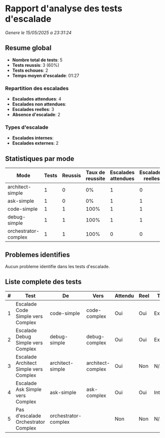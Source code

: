 # Rapport d'analyse des tests d'escalade

*Genere le 15/05/2025 a 23:31:24*

## Resume global

- **Nombre total de tests**: 5
- **Tests reussis**: 3 (60%)
- **Tests echoues**: 2
- **Temps moyen d'escalade**: 01:27

### Repartition des escalades

- **Escalades attendues**: 4
- **Escalades non attendues**: 
- **Escalades reelles**: 3
- **Absence d'escalade**: 2

### Types d'escalade

- **Escalades internes**: 
- **Escalades externes**: 2

## Statistiques par mode

| Mode | Tests | Reussis | Taux de reussite | Escalades attendues | Escalades reelles | Internes | Externes |
|------|-------|---------|------------------|---------------------|-------------------|----------|----------|
| architect-simple | 1 | 0 | 0% | 1 | 0 | 0 | 0 |
| ask-simple | 1 | 0 | 0% | 1 | 1 | 1 | 0 |
| code-simple | 1 | 1 | 100% | 1 | 1 | 0 | 1 |
| debug-simple | 1 | 1 | 100% | 1 | 1 | 0 | 1 |
| orchestrator-complex | 1 | 1 | 100% | 0 | 0 | 0 | 0 |

## Problemes identifies

Aucun probleme identifie dans les tests d'escalade.
## Liste complete des tests

| # | Test | De | Vers | Attendu | Reel | Type | Temps | Reussite |
|---|------|----|----|---------|------|------|-------|----------|
| 1 | Escalade Code Simple vers Complex | code-simple | code-complex | Oui | Oui | Externe | 00:01:23 | OK |
| 2 | Escalade Debug Simple vers Complex | debug-simple | debug-complex | Oui | Oui | Externe | 00:02:15 | OK |
| 3 | Escalade Architect Simple vers Complex | architect-simple | architect-complex | Oui | Non | N/A | N/A | NOK |
| 4 | Escalade Ask Simple vers Complex | ask-simple | ask-complex | Oui | Oui | Interne | 00:00:45 | NOK |
| 5 | Pas d'escalade Orchestrator Complex | orchestrator-complex |  | Non | Non | N/A | N/A | OK |
